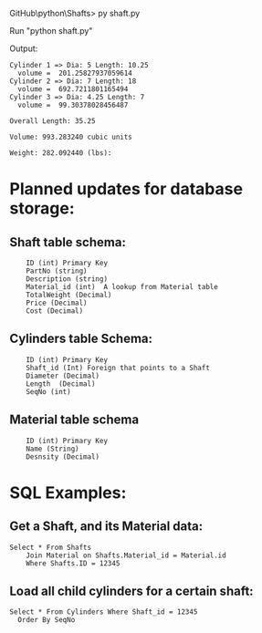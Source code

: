 GitHub\python\Shafts> py shaft.py


Run "python shaft.py"

Output:

```
Cylinder 1 => Dia: 5 Length: 10.25
  volume =  201.25827937059614
Cylinder 2 => Dia: 7 Length: 18
  volume =  692.7211801165494
Cylinder 3 => Dia: 4.25 Length: 7
  volume =  99.30378028456487

Overall Length: 35.25

Volume: 993.283240 cubic units

Weight: 282.092440 (lbs):
```



# Planned updates for database storage:

## Shaft table schema:

```
	ID (int) Primary Key
	PartNo (string)
	Description (string)
	Material_id (int)  A lookup from Material table
	TotalWeight (Decimal)
	Price (Decimal)
	Cost (Decimal)

```
## Cylinders table Schema:
```
	ID (int) Primary Key
	Shaft_id (Int) Foreign that points to a Shaft
	Diameter (Decimal)
	Length  (Decimal)
	SeqNo (int)
```

## Material table schema
```
	ID (int) Primary Key
	Name (String)
	Desnsity (Decimal)
```

# SQL Examples:

## Get a Shaft, and its Material data:

```
Select * From Shafts
	Join Material on Shafts.Material_id = Material.id
	Where Shafts.ID = 12345
```
## Load all child cylinders for a certain shaft:

```
Select * From Cylinders Where Shaft_id = 12345
  Order By SeqNo
```


	

